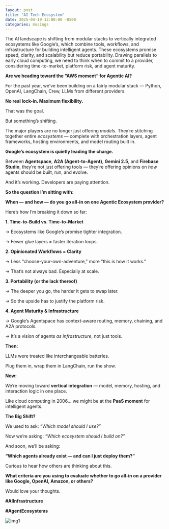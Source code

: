 ```yaml
---
layout: post
title: "AI Tech Ecosystem"
date: 2025-04-19 12:00:00 -0500
categories: musings
---
```

The AI landscape is shifting from modular stacks to vertically integrated ecosystems like Google’s, which combine tools, workflows, and infrastructure for building intelligent agents. These ecosystems promise speed, clarity, and scalability but reduce portability. Drawing parallels to early cloud computing, we need to think when to commit to a provider, considering time-to-market, platform risk, and agent maturity.

**Are we heading toward the “AWS moment” for Agentic AI?**

  

For the past year, we’ve been building on a fairly modular stack — Python, OpenAI, LangChain, Crew, LLMs from different providers.

  

**No real lock-in. Maximum flexibility.**

That was the goal.

  

But something’s shifting.

  

The major players are no longer just offering _models_. They’re stitching together entire _ecosystems_ — complete with orchestration layers, agent frameworks, hosting environments, and model routing built in.

  

**Google’s ecosystem is quietly leading the charge.**

Between **Agentspace**, **A2A (Agent-to-Agent)**, **Gemini 2.5**, and **Firebase Studio**, they’re not just offering tools — they’re offering opinions on _how_ agents should be built, run, and evolve.

  

And it’s working. Developers are paying attention.



**So the question I’m sitting with:**

**When — and how — do you go all-in on one Agentic Ecosystem provider?**

  

Here’s how I’m breaking it down so far:

  

**1. Time-to-Build vs. Time-to-Market**

→ Ecosystems like Google’s promise tighter integration.

→ Fewer glue layers = faster iteration loops.

  

**2. Opinionated Workflows = Clarity**

→ Less “choose-your-own-adventure,” more “this is how it works.”

→ That’s not always bad. Especially at scale.

  

**3. Portability (or the lack thereof)**

→ The deeper you go, the harder it gets to swap later.

→ So the upside has to justify the platform risk.

  

**4. Agent Maturity & Infrastructure**

→ Google’s Agentspace has context-aware routing, memory, chaining, and A2A protocols.

→ It’s a vision of agents _as infrastructure_, not just tools.


**Then:**

LLMs were treated like interchangeable batteries.

Plug them in, wrap them in LangChain, run the show.

  

**Now:**

We’re moving toward **vertical integration** — model, memory, hosting, and interaction logic in one place.

Like cloud computing in 2006… we might be at the **PaaS moment** for intelligent agents.


**The Big Shift?**

  

We used to ask: _“Which model should I use?”_

Now we’re asking: _“Which ecosystem should I build on?”_

  

And soon, we’ll be asking:

**“Which agents already exist — and can I just deploy them?”**

  

Curious to hear how others are thinking about this.

  

**What criteria are you using to evaluate whether to go all-in on a provider like Google, OpenAI, Amazon, or others?**

Would love your thoughts.


**#AIInfrastructure**

**#AgentEcosystems**

![img1](https://media.licdn.com/dms/image/v2/D4E22AQGXs0nYBdvyOw/feedshare-shrink_800/B4EZZN8tg4HcAg-/0/1745064484009?e=1747872000&v=beta&t=aTB5XGnulmTek52Bjx8Z_N-p2_A59D55s0kOMjaB_ZQ)